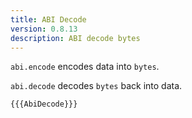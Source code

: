 ```yaml
---
title: ABI Decode
version: 0.8.13
description: ABI decode bytes
---
```


`abi.encode` encodes data into `bytes`.

`abi.decode` decodes `bytes` back into data.

```solidity
{{{AbiDecode}}}
```
